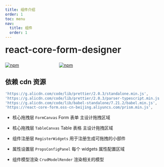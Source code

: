 ```yaml
---
title: 组件介绍
order: 1
toc: menu
nav:
  title: 组件
  order: 1
---
```


<div style="display:flex;align-items:center;margin-bottom:24px">
  <span style="font-size:30px;font-weight:600;display:inline-block;">react-core-form-designer</span>
</div>
<p style="display:flex;justify-content:space-between;width:220px">
  <a href="https://npmmirror.com/package/react-core-form-designer">
    <img alt="npm" src="http://center.yunliang.cloud/npm/version?package=react-core-form-designer">
  </a>
  <a href="https://npmmirror.com/package/react-core-form-designer">
    <img alt="npm" src="http://center.yunliang.cloud/npm/downloads?package=react-core-form-designer">
  </a>
</p>

## 依赖 cdn 资源

```js
'https://g.alicdn.com/code/lib/prettier/2.0.3/standalone.min.js',
'https://g.alicdn.com/code/lib/prettier/2.0.3/parser-typescript.min.js',
'https://g.alicdn.com/code/lib/babel-standalone/7.21.2/babel.min.js',
'https://react-core-form.oss-cn-beijing.aliyuncs.com/prism.min.js',
```

<Alert>

- 核心拖拽层 `FormCanvas` Form 表单 主设计拖拽区域

- 核心拖拽层 `TableCanvas` Table 表格 主设计拖拽区域

- 组件注册层 `RegisterWidgets` 用于注册生成可拖拽的小部件

- 属性设置层 `PropsConfigPanel` 每个 widgets 属性配置区域

- 组件模型渲染 `CrudModelRender` 渲染相关的模型

</Alert>
